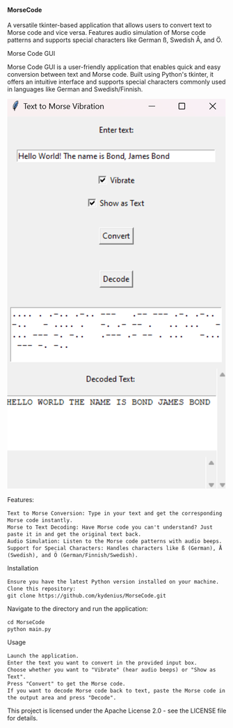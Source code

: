 #### MorseCode
A versatile tkinter-based application that allows users to convert text to Morse code and vice versa. Features audio simulation of Morse code patterns and supports special characters like German ß, Swedish Å, and Ö.

Morse Code GUI

Morse Code GUI is a user-friendly application that enables quick and easy conversion between text and Morse code. Built using Python's tkinter, it offers an intuitive interface and supports special characters commonly used in languages like German and Swedish/Finnish.

![Application Screenshot](application.png)

Features:

    Text to Morse Conversion: Type in your text and get the corresponding Morse code instantly.
    Morse to Text Decoding: Have Morse code you can't understand? Just paste it in and get the original text back.
    Audio Simulation: Listen to the Morse code patterns with audio beeps.
    Support for Special Characters: Handles characters like ß (German), Å (Swedish), and Ö (German/Finnish/Swedish).

Installation

    Ensure you have the latest Python version installed on your machine.
    Clone this repository:
    git clone https://github.com/kydenius/MorseCode.git

Navigate to the directory and run the application:

    cd MorseCode
    python main.py

Usage

    Launch the application.
    Enter the text you want to convert in the provided input box.
    Choose whether you want to "Vibrate" (hear audio beeps) or "Show as Text".
    Press "Convert" to get the Morse code.
    If you want to decode Morse code back to text, paste the Morse code in the output area and press "Decode".

This project is licensed under the Apache License 2.0 - see the LICENSE file for details.
